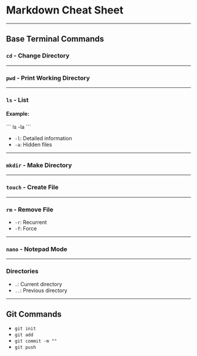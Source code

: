 # Markdown Cheat Sheet

---

## Base Terminal Commands

### `cd` - Change Directory

---

### `pwd` - Print Working Directory

---

### `ls` - List

#### Example:

\`\`\`
ls -la
\`\`\`

- `-l`: Detailed information
- `-a`: Hidden files

---

### `mkdir` - Make Directory

---

### `touch` - Create File

---

### `rm` - Remove File

- `-r`: Recurrent
- `-f`: Force

---

### `nano` - Notepad Mode

---

### Directories

- `.`: Current directory
- `..`: Previous directory

---

## Git Commands

- `git init`
- `git add`
- `git commit -m ""`
- `git push`

